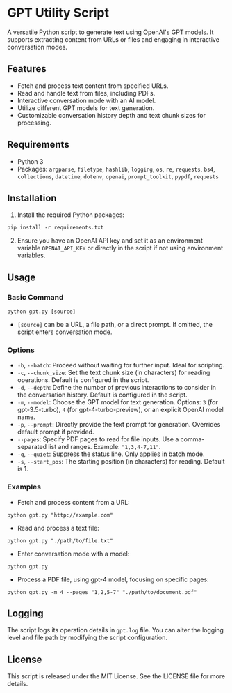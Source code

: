 # GPT Utility Script

A versatile Python script to generate text using OpenAI's GPT models. It supports extracting content from URLs or files and engaging in interactive conversation modes.

## Features

- Fetch and process text content from specified URLs.
- Read and handle text from files, including PDFs.
- Interactive conversation mode with an AI model.
- Utilize different GPT models for text generation.
- Customizable conversation history depth and text chunk sizes for processing.

## Requirements

- Python 3
- Packages: `argparse`, `filetype`, `hashlib`, `logging`, `os`, `re`, `requests`, `bs4`, `collections`, `datetime`, `dotenv`, `openai`, `prompt_toolkit`, `pypdf`, `requests`

## Installation

1. Install the required Python packages:

```shell
pip install -r requirements.txt
```

2. Ensure you have an OpenAI API key and set it as an environment variable `OPENAI_API_KEY` or directly in the script if not using environment variables.

## Usage

### Basic Command

```shell
python gpt.py [source]
```

- `[source]` can be a URL, a file path, or a direct prompt. If omitted, the script enters conversation mode.

### Options

- `-b`, `--batch`: Proceed without waiting for further input. Ideal for scripting.
- `-c`, `--chunk_size`: Set the text chunk size (in characters) for reading operations. Default is configured in the script.
- `-d`, `--depth`: Define the number of previous interactions to consider in the conversation history. Default is configured in the script.
- `-m`, `--model`: Choose the GPT model for text generation. Options: `3` (for gpt-3.5-turbo), `4` (for gpt-4-turbo-preview), or an explicit OpenAI model name.
- `-p`, `--prompt`: Directly provide the text prompt for generation. Overrides default prompt if provided.
- `--pages`: Specify PDF pages to read for file inputs. Use a comma-separated list and ranges. Example: `"1,3,4-7,11"`.
- `-q`, `--quiet`: Suppress the status line. Only applies in batch mode.
- `-s`, `--start_pos`: The starting position (in characters) for reading. Default is 1.

### Examples

- Fetch and process content from a URL:

```shell
python gpt.py "http://example.com"
```

- Read and process a text file:

```shell
python gpt.py "./path/to/file.txt"
```

- Enter conversation mode with a model:

```shell
python gpt.py
```

- Process a PDF file, using gpt-4 model, focusing on specific pages:

```shell
python gpt.py -m 4 --pages "1,2,5-7" "./path/to/document.pdf"
```

## Logging

The script logs its operation details in `gpt.log` file. You can alter the logging level and file path by modifying the script configuration.

## License

This script is released under the MIT License. See the LICENSE file for more details.
